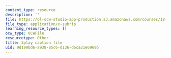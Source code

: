 ```yaml
---
content_type: resource
description: ''
file: https://ol-ocw-studio-app-production.s3.amazonaws.com/courses/18-01sc-single-variable-calculus-fall-2010/9d199bd6a93885c6d136d6ca21e6969b_TpWQlKHPyJ4.srt
file_type: application/x-subrip
learning_resource_types: []
ocw_type: OCWFile
resourcetype: Other
title: 3play caption file
uid: 9d199bd6-a938-85c6-d136-d6ca21e6969b
---
```

